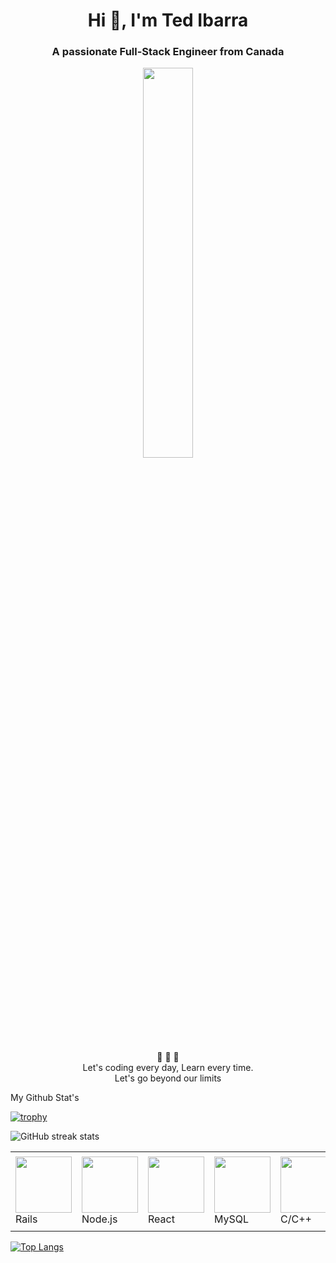 <h1 align="center">Hi 👋, I'm Ted Ibarra</h1>
<h3 align="center">A passionate Full-Stack Engineer from Canada</h3>

<p align="center" ><img 
 src="https://user-images.githubusercontent.com/22797857/90096298-b90f4b00-dd54-11ea-9a31-00ad53f8ec04.gif" width="40%"/></p>

<p align="center">
 💎 💎 💎 </br>
 Let's coding every day, Learn every time.<br>
 Let's go beyond our limits<br>
</p>

<p align="left">
 My Github Stat's
</p>
 
[![trophy](https://github-profile-trophy.vercel.app/?username=WebStarDev)](https://github.com/ryo-ma/github-profile-trophy)

![GitHub streak stats](https://github-readme-streak-stats.herokuapp.com/?user=WebStarDev)  

<table style="border-size:0px">
  <tr >
  <td style="border: none;"><img src="https://cdn.iconscout.com/icon/free/png-64/rubymine-1175004.png" width="90"> Rails </td>    
    <td style="border: none;"><img src="https://cdn.iconscout.com/icon/free/png-64/node-js-1174925.png" width="90"> Node.js</td>
    <td style="border: none;"><img src="https://cdn.iconscout.com/icon/free/png-64/react-3-1175109.png" width="90"> React</td>    
    <td style="border: none;"><img src="https://cdn.iconscout.com/icon/free/png-64/mysql-18-1174938.png" width="90"> MySQL</td>            
    <td style="border: none;"><img src="https://cdn.iconscout.com/icon/free/png-64/visualstudio-1-1174964.png" width="90"> C/C++ </td>
    <td style="border: none;"><img src="https://cdn.iconscout.com/icon/free/png-64/go-76-1175027.png" width="100"> Go</td>   
      <td style="border: none;"><img src="https://cdn.iconscout.com/icon/free/png-64/python-2-226051.png" width="90"> Python </td>
      <td style="border: none;"><img src="https://cdn.iconscout.com/icon/free/png-64/laravel-226015.png" width="90"> Laravel </td>
    <td style="border: none;"><img src="https://cdn.iconscout.com/icon/free/png-64/typescript-1174965.png" width="60"> TypeScript</td>                        
   </tr>
</table>

[![Top Langs](https://github-readme-stats.vercel.app/api/top-langs/?username=WebStarDev&langs_count=8&layout=compact)](https://github.com/anuraghazra/github-readme-stats)  

